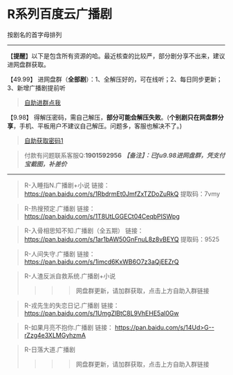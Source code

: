 <h1>R系列百度云广播剧</h1>
按剧名的首字母排列

-----

【**提醒**】以下是包含所有资源的哈。最近核查的比较严，部分剧分享不出来，建议进网盘群获取。


【49.99】 进网盘群（**全部剧**）：1、全解压好的，可在线听；2、每日同步更新；3、新增广播剧提前听
>[自助进群点我](http://pay.tupianmima.com/ma.html)

【9.98】 得解压密码，需自己解压，**部分可能会解压失败**。(**个别剧只在网盘群分享**，手机、平板用户不建议自己解压。问题多，客服也解决不了。)

>[自助获取密码1](http://pay.tupianmima.com/ma2.html)

>付款有问题联系客服Q:**1901592956**
***【备注】：已fu9.98进网盘群，凭支付宝截图，补差价***

------

>R-入睡指N.广播剧+小说
链接：https://pan.baidu.com/s/1RbdrmEt0JmfZxTZDoZuRkQ
提取码：7vmy 
 
>R-热搜预定.广播剧
链接：https://pan.baidu.com/s/1T8UtLGGECt04CeqbPISWpg
 
>R-入骨相思知不知.广播剧（全五期）
链接：https://pan.baidu.com/s/1ar1bAW50GnFnuL8z8vBEYQ
提取码：9525

>R-人间失守.广播剧
链接：https://pan.baidu.com/s/1imcd6KxWB6O7z3aQjEEZrQ

>R-人渣反派自救系统.广播剧+小说
>>>>网盘群更新，请加群获取，点击上方自助入群链接
 
>R-戎先生的失恋日记.广播剧
链接：https://pan.baidu.com/s/1UmgZlBtC8L9VhEHE5al0Gw
 
>R-如果月亮不抱你.广播剧
链接：	https://pan.baidu.com/s/14Ud>G--rZzg4e3XLMGyhzmA

>R-日落大道.广播剧
>>>>网盘群更新，请加群获取，点击上方自助入群链接

